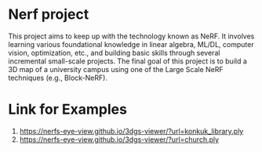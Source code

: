 # Nerf project

This project aims to keep up with the technology known as NeRF. It involves learning various foundational knowledge in linear algebra, ML/DL, computer vision, optimization, etc., and building basic skills through several incremental small-scale projects. The final goal of this project is to build a 3D map of a university campus using one of the Large Scale NeRF techniques (e.g., Block-NeRF).

# Link for Examples
1. https://nerfs-eye-view.github.io/3dgs-viewer/?url=konkuk_library.ply
2. https://nerfs-eye-view.github.io/3dgs-viewer/?url=church.ply

